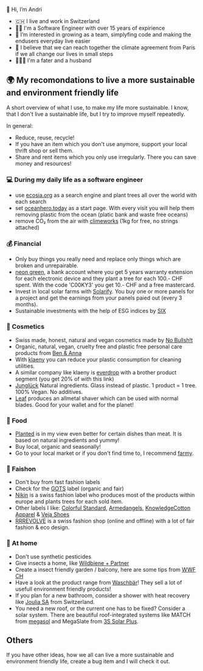 👋 Hi, I’m Andri

- 🇨🇭 I live and work in Switzerland
- 👨‍💻 I'm a Software Engineer with over 15 years of expirience
- 👀 I’m interested in growing as a team, simplyfing code and making the endusers everyday live easier
- 🌱 I believe that we can reach together the climate agreement from Paris if we all change our lives in small steps
- 👨‍👩‍👧 I'm a fater and a husband

## 🌍 My recomondations to live a more sustainable and environment friendly life
A short overview of what I use, to make my life more sustainable. I know, that I don't live a sustainable life, but I try to improve myself repeatedly. 

In general:
- Reduce, reuse, recycle!
- If you have an item which you don't use anymore, support your local thrift shop or sell them.
- Share and rent items which you only use irregularly. There you can save money and resources!

### 💻 During my daily life as a software engineer
- use [ecosia.org](https://ecosia.org) as a search engine and plant trees all over the world with each search
- set [oceanhero.today](https://oceanhero.today) as a start page. With every visit you will help them removing plastic from the ocean (platic bank and waste free oceans)
- remove CO₂ from the air with [climeworks](https://climeworks.com/invitation/gqamVGqK) (1kg for free, no strings attached)

### 💰 Financial
- Only buy things you really need and replace only things which are broken and unrepairable.
- [neon green](https://www.neon-free.ch/en/neon-green), a bank account where you get 5 years warranty extension for each electronic device and they plant a tree for each 100.- CHF spent. With the code 'C00KY3' you get 10.- CHF and a free mastercard.
- Invest in local solar farms with [Solarify](https://solarify.ch?ref=192). You buy one or more panels for a project and get the earnings from your panels paied out (every 3 months).
- Sustainable investments with the help of ESG indices by [SIX](https://www.six-group.com/en/products-services/the-swiss-stock-exchange/market-data/indices/esg-indices.html)

### 🧼 Cosmetics
- Swiss made, honest, natural and vegan cosmetics made by [No Bullsh!t](https://nobullshit.care?referral_code=98B3ppmubVnbLbWy)
- Organic, natural, vegan, cruelty free and plastic free personal care products from [Ben & Anna](https://benanna.ch)
- With [klaeny](https://klaeny.de/a/refer-a-friend/redeem/iw5vyq2mrueuymmxotgwzkloqykql6ieo97laqgp/5328) you can reduce your plastic consumption for cleaning utilities. 
- A similar company like klaeny is [everdrop](http://everdrop.refr.cc/klischeehuhn0k) with a brother product segment (you get 20% of with this link)
- [Junglück](http://rwrd.io/o9qdozs) Natural ingredients. Glass instead of plastic. 1 product = 1 tree. 100% Vegan. No additives.
- [Leaf](https://leafshave.com) produces an allmetal shaver which can be used with normal blades. Good for your wallet and for the planet!

### 🥘 Food
- [Planted](https://www.eatplanted.com) is in my view even better for certain dishes than meat. It is based on natural ingredients and yummy!
- Buy local, organic and seasonally!
- Go to your local market or if you don't find time to, I recommend [farmy](https://www.farmy.ch/invite/andri218?nzp).

### 👕 Faishon
- Don't buy from fast fashion labels
- Check for the [GOTS](https://global-standard.org) label (organic and fair)
- [Nikin](https://prz.io/kPAJ1RpiB) is a swiss fashion label who produces most of the products within europe and plants trees for each sold item.
- Other labels I like: [Colorful Standard](https://colorfulstandard.ch), [Armedangels](https://www.armedangels.com/), [KnowledgeCotton Apparel](https://knowledgecottonapparel.com) & [Veja Shoes](https://www.veja-store.com)
- [RRREVOLVE](https://rrrevolve.ch) is a swiss fashion shop (online and offline) with a lot of fair fashion & eco design.

### 🏡 At home
- Don't use synthetic pesticides
- Give insects a home, like [Wildbiene + Partner](https://wildbieneundpartner.ch)
- Create a insect friendly garden / balcony, here are some tips from [WWF CH](https://www.wwf.ch/de/stories/biodiversitaet-foerdern-auf-dem-balkon-und-im-garten)
- Have a look at the product range from [Waschbär](https://www.waschbaer.ch/)! They sell a lot of usefull environment friendly products!
- If you plan for a new bathroom, consider a shower with heat recovery like [Joulia SA](https://joulia.com) from Switzerland.
- You need a new roof, or the current one has to be fixed? Consider a solar system. There are beautiful roof-integrated systems like MATCH from [megasol](https://megasol.ch) and MegaSlate from [3S Solar Plus](https://3s-solarplus.ch).

## Others
If you have other ideas, how we all can live a more sustainable and environment friendly life, create a bug item and I will check it out.

